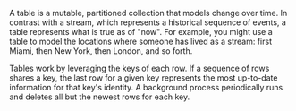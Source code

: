 A table is a mutable, partitioned collection that models change over time. In contrast with a stream, which represents a historical sequence of events, a table represents what is true as of "now". For example, you might use a table to model the locations where someone has lived as a stream: first Miami, then New York, then London, and so forth.

Tables work by leveraging the keys of each row. If a sequence of rows shares a key, the last row for a given key represents the most up-to-date information for that key's identity. A background process periodically runs and deletes all but the newest rows for each key.
